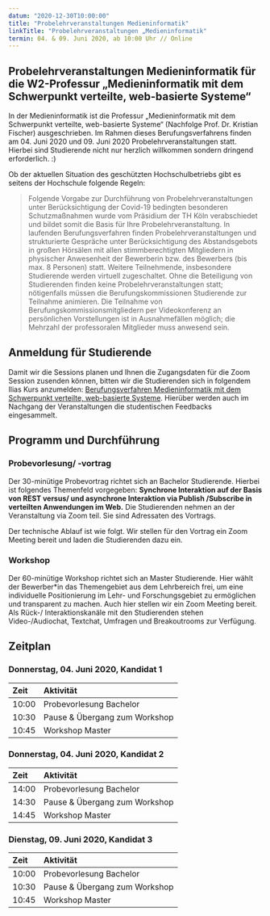 ```yaml
---
datum: "2020-12-30T10:00:00"
title: "Probelehrveranstaltungen Medieninformatik"
linkTitle: "Probelehrveranstaltungen „Medieninformatik"
termin: 04. & 09. Juni 2020, ab 10:00 Uhr // Online
---
```


## Probelehrveranstaltungen Medieninformatik für die W2-Professur „Medieninformatik mit dem Schwerpunkt verteilte, web-basierte Systeme“

In der Medieninformatik ist die Professur „Medieninformatik mit dem Schwerpunkt verteilte, web-basierte Systeme“ (Nachfolge Prof. Dr. Kristian Fischer) ausgeschrieben. Im Rahmen dieses Berufungsverfahrens finden am 04. Juni 2020 und 09. Juni 2020 Probelehrveranstaltungen statt. Hierbei sind Studierende nicht nur herzlich willkommen sondern dringend erforderlich. :)

Ob der aktuellen Situation des geschützten Hochschulbetriebs gibt es seitens der Hochschule folgende Regeln:

> Folgende Vorgabe zur Durchführung von Probelehrveranstaltungen unter Berücksichtigung der Covid-19 bedingten besonderen Schutzmaßnahmen wurde vom Präsidium der TH Köln verabschiedet und bildet somit die Basis für Ihre Probelehrveranstaltung.
> In laufenden Berufungsverfahren finden Probelehrveranstaltungen und strukturierte Gespräche unter Berücksichtigung des Abstandsgebots in großen Hörsälen mit allen stimmberechtigten Mitgliedern in physischer Anwesenheit der Bewerberin bzw. des Bewerbers (bis max. 8 Personen) statt. Weitere Teilnehmende, insbesondere Studierende werden virtuell zugeschaltet. Ohne die Beteiligung von Studierenden finden keine Probelehrveranstaltungen statt; nötigenfalls müssen die Berufungskommissionen Studierende zur Teilnahme animieren. Die Teilnahme von Berufungskommissionsmitgliedern per Videokonferenz an persönlichen Vorstellungen ist in Ausnahmefällen möglich; die Mehrzahl der professoralen Mitglieder muss anwesend sein.

## Anmeldung für Studierende
Damit wir die Sessions planen und Ihnen die Zugangsdaten für die Zoom Session zusenden können, bitten wir die Studierenden sich in folgendem Ilias Kurs anzumelden:
[Berufungsverfahren Medieninformatik mit dem Schwerpunkt verteilte, web-basierte Systeme](https://ilias.th-koeln.de/goto.php?target=crs_457108&client_id=ILIAS_FH_Koeln). Hierüber werden auch im Nachgang der Veranstaltungen die studentischen Feedbacks eingesammelt.

## Programm und Durchführung


### Probevorlesung/ -vortrag
Der 30-minütige Probevortrag richtet sich an Bachelor Studierende. Hierbei ist folgendes Themenfeld vorgegeben: **Synchrone Interaktion auf der Basis von REST versus/ und asynchrone Interaktion via Publish /Subscribe in verteilten Anwendungen im Web.**
Die Studierenden nehmen an der Veranstaltung via Zoom teil. Sie sind Adressaten des Vortrags. 

Der technische Ablauf ist wie folgt. Wir stellen für den Vortrag ein Zoom Meeting bereit und laden die Studierenden dazu ein.

### Workshop
Der 60-minütige Workshop richtet sich an Master Studierende. Hier wählt der Bewerber\*in das Themengebiet aus dem Lehrbereich frei, um eine individuelle Positionierung im Lehr- und Forschungsgebiet zu ermöglichen und transparent zu machen. 
Auch hier stellen wir ein Zoom Meeting bereit. Als Rück-/ Interaktionskanäle mit den Studierenden stehen Video-/Audiochat, Textchat, Umfragen und Breakoutrooms zur Verfügung.

## Zeitplan

### Donnerstag, 04. Juni 2020, Kandidat 1

| Zeit | Aktivität |
|:---|:----|
| 10:00 | Probevorlesung Bachelor |
| 10:30 | Pause & Übergang zum Workshop |
| 10:45 | Workshop Master |

### Donnerstag, 04. Juni 2020, Kandidat 2

| Zeit | Aktivität |
|:---|:----|
| 14:00 | Probevorlesung Bachelor |
| 14:30 | Pause & Übergang zum Workshop |
| 14:45 | Workshop Master |


### Dienstag, 09. Juni 2020, Kandidat 3

| Zeit | Aktivität |
|:---|:----|
| 10:00 | Probevorlesung Bachelor |
| 10:30 | Pause & Übergang zum Workshop |
| 10:45 | Workshop Master |


